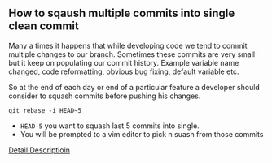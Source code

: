 ## How to sqaush multiple commits into single clean commit  

Many a times it happens that while developing code we tend to commit multiple changes to our branch. Sometimes these commits are very small but it keep on populating our commit history. Example variable name changed, code reformatting, obvious bug fixing, default variable etc.  

So at the end of each day or end of a particular feature a developer should consider to squash commits before pushing his changes.  

```
git rebase -i HEAD~5
```  
* ```HEAD-5``` you want to squash last 5 commits into single.
* You will be prompted to a vim editor to pick n suash from those commits  

[Detail Descriptioin](https://stackoverflow.com/questions/3233056/how-do-i-avoid-committing-small-changes-in-git)
